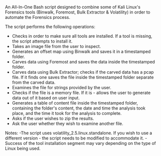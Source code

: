 An All-In-One Bash script designed to combine some of Kali Linux's Forensics tools (Binwalk, Foremost, Bulk Extractor & Volatility) in order to automate the Forensics process.

The script performs the following operations:
- Checks in order to make sure all tools are installed. If a tool is missing, the script attempts to install it.
- Takes an image file from the user to inspect.
- Generates an offset map using Binwalk and saves it in a timestamped folder.
- Carves data using Foremost and saves the data inside the timestamped folder.
- Carves data using Bulk Extractor; checks if the carved data has a pcap file. If it finds one saves the file inside the timestamped folder separate from the carved data.
- Examines the file for strings provided by the user.
- Checks if the file is a memory file. If it is - allows the user to generate data out of it based on user input.
- Generates a table of content file inside the timestamped folder, containing the folder's content, the date and time the analysis took place, and the time it took for the analysis to complete.
- Asks if the user wishes to zip the results.
- Ask the user whether they wish to examine another file. 

Notes: 
-The script uses volatility_2.5.linux.standalone. If you wish to use a different version - the script needs to be modified to accommodate it.
-Success of the tool installation segment may vary depending on the type of Linux being used.
